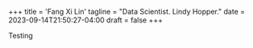+++
title = 'Fang Xi Lin'
tagline = "Data Scientist. Lindy Hopper."
date = 2023-09-14T21:50:27-04:00
draft = false
+++

Testing